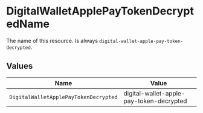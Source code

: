 # DigitalWalletApplePayTokenDecryptedName

The name of this resource. Is always `digital-wallet-apple-pay-token-decrypted`.


## Values

| Name                                     | Value                                    |
| ---------------------------------------- | ---------------------------------------- |
| `DigitalWalletApplePayTokenDecrypted`    | digital-wallet-apple-pay-token-decrypted |